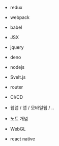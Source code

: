 * redux
* webpack
* babel
* JSX
* jquery
* deno
* nodejs
* Svelt.js
* router
    
* CI/CD
* 웹앱 / 앱 / 모바일웹 / .. 
* 노트 개념
* WebGL
* react native

